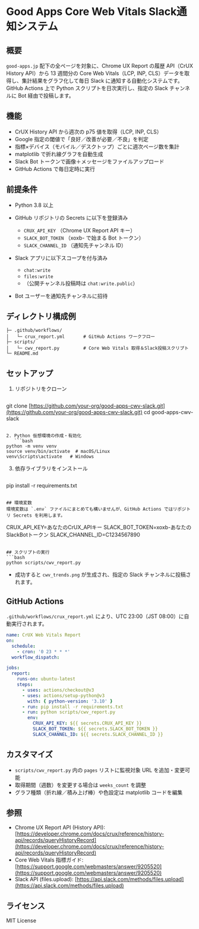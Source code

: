 # Good Apps Core Web Vitals Slack通知システム

## 概要

`good-apps.jp` 配下の全ページを対象に、Chrome UX Report の履歴 API（CrUX History API）から 13 週間分の Core Web Vitals（LCP, INP, CLS）データを取得し、集計結果をグラフ化して毎日 Slack に通知する自動化システムです。GitHub Actions 上で Python スクリプトを日次実行し、指定の Slack チャンネルに Bot 経由で投稿します。

## 機能

* CrUX History API から週次の p75 値を取得（LCP, INP, CLS）
* Google 指定の閾値で「良好／改善が必要／不良」を判定
* 指標×デバイス（モバイル／デスクトップ）ごとに週次ページ数を集計
* matplotlib で折れ線グラフを自動生成
* Slack Bot トークンで画像＋メッセージをファイルアップロード
* GitHub Actions で毎日定時に実行

## 前提条件

* Python 3.8 以上
* GitHub リポジトリの Secrets に以下を登録済み

  * `CRUX_API_KEY` （Chrome UX Report API キー）
  * `SLACK_BOT_TOKEN` （xoxb- で始まる Bot トークン）
  * `SLACK_CHANNEL_ID` （通知先チャンネル ID）
* Slack アプリに以下スコープを付与済み

  * `chat:write`
  * `files:write`
  * （公開チャンネル投稿時は `chat:write.public`）
* Bot ユーザーを通知先チャンネルに招待

## ディレクトリ構成例

```
├─ .github/workflows/
│   └─ crux_report.yml       # GitHub Actions ワークフロー
├─ scripts/
│   └─ cwv_report.py         # Core Web Vitals 取得＆Slack投稿スクリプト
└─ README.md
```

## セットアップ

1. リポジトリをクローン

   ```bash
   ```

git clone [https://github.com/your-org/good-apps-cwv-slack.git](https://github.com/your-org/good-apps-cwv-slack.git)
cd good-apps-cwv-slack

````

2. Python 仮想環境の作成・有効化
   ```bash
python -m venv venv
source venv/bin/activate  # macOS/Linux
venv\Scripts\activate   # Windows
````

3. 依存ライブラリをインストール

   ```bash
   ```

pip install -r requirements.txt

```

## 環境変数
環境変数は `.env` ファイルにまとめても構いませんが、GitHub Actions ではリポジトリ Secrets を利用します。
```

CRUX\_API\_KEY=あなたのCrUX\_APIキー
SLACK\_BOT\_TOKEN=xoxb-あなたのSlackBotトークン
SLACK\_CHANNEL\_ID=C1234567890

````

## スクリプトの実行
```bash
python scripts/cwv_report.py
````

* 成功すると `cwv_trends.png` が生成され、指定の Slack チャンネルに投稿されます。

## GitHub Actions

`.github/workflows/crux_report.yml` により、UTC 23:00（JST 08:00）に自動実行されます。

```yaml
name: CrUX Web Vitals Report
on:
  schedule:
    - cron: '0 23 * * *'
  workflow_dispatch:

jobs:
  report:
    runs-on: ubuntu-latest
    steps:
      - uses: actions/checkout@v3
      - uses: actions/setup-python@v3
        with: { python-version: '3.10' }
      - run: pip install -r requirements.txt
      - run: python scripts/cwv_report.py
        env:
          CRUX_API_KEY: ${{ secrets.CRUX_API_KEY }}
          SLACK_BOT_TOKEN: ${{ secrets.SLACK_BOT_TOKEN }}
          SLACK_CHANNEL_ID: ${{ secrets.SLACK_CHANNEL_ID }}
```

## カスタマイズ

* `scripts/cwv_report.py` 内の `pages` リストに監視対象 URL を追加・変更可能
* 取得期間（週数）を変更する場合は `weeks_count` を調整
* グラフ種類（折れ線／積み上げ棒）や色設定は matplotlib コードを編集

## 参照

* Chrome UX Report API (History API): [https://developer.chrome.com/docs/crux/reference/history-api/records/queryHistoryRecord](https://developer.chrome.com/docs/crux/reference/history-api/records/queryHistoryRecord)
* Core Web Vitals 指標ガイド: [https://support.google.com/webmasters/answer/9205520](https://support.google.com/webmasters/answer/9205520)
* Slack API (files.upload): [https://api.slack.com/methods/files.upload](https://api.slack.com/methods/files.upload)

## ライセンス

MIT License
